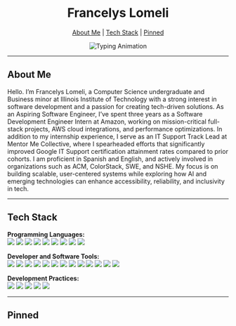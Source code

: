 <!-- HEADER -->
<h1 align="center">Francelys Lomeli </h1>
<p align="center">
  <a href="#about-me" title="About Me">About Me</a> |
  <a href="#tech-stack" title="Tech Stack">Tech Stack</a> |
  <a href="#pinned" title="Pinned">Pinned</a> 
</p>
<!-- ANIMATED BANNER -->
<p align="center">
  <img src="https://readme-typing-svg.herokuapp.com?font=Fira+Code&size=30&pause=1000&color=4C8EDA&width=650&lines=Welcome+to+my+GitHub!;CS+Undergraduate+%7C+Business+Minor;Aspiring+Software+Engineer;Building+Tech+%2B+Business+Solutions" alt="Typing Animation" />
</p>

---
<!-- ABOUT ME -->
## About Me

Hello. I’m Francelys Lomeli, a Computer Science undergraduate and Business minor at Illinois Institute of Technology with a strong interest in software development and a passion for creating tech-driven solutions. As an Aspiring Software Engineer, I’ve spent three years as a Software Development Engineer Intern at Amazon, working on mission-critical full-stack projects, AWS cloud integrations, and performance optimizations. In addition to my internship experience, I serve as an IT Support Track Lead at Mentor Me Collective, where I spearheaded efforts that significantly improved Google IT Support certification attainment rates compared to prior cohorts. I am proficient in Spanish and English, and actively involved in organizations such as ACM, ColorStack, SWE, and NSHE. My focus is on building scalable, user-centered systems while exploring how AI and emerging technologies can enhance accessibility, reliability, and inclusivity in tech.

---
<!-- TECH STACK -->
## Tech Stack
<p> 
  <strong>Programming Languages:</strong><br> 
  <img src="https://img.shields.io/badge/C%23-239120?style=for-the-badge&logo=c-sharp&logoColor=white" />
  <img src="https://img.shields.io/badge/C++-00599C?style=for-the-badge&logo=cplusplus&logoColor=white"/> 
  <img src="https://img.shields.io/badge/Java-ED8B00?style=for-the-badge&logo=openjdk&logoColor=white"/> 
  <img src="https://img.shields.io/badge/JavaScript-F7DF1E?style=for-the-badge&logo=javascript&logoColor=black"/> 
  <img src="https://img.shields.io/badge/Kotlin-0095D5?style=for-the-badge&logo=kotlin&logoColor=white" />
  <img src="https://img.shields.io/badge/Python-3776AB?style=for-the-badge&logo=python&logoColor=white"/> 
  <img src="https://img.shields.io/badge/SQL-4479A1?style=for-the-badge&logo=postgresql&logoColor=white"/> 
  <img src="https://img.shields.io/badge/Swift-F05138?style=for-the-badge&logo=swift&logoColor=white" />
  <img src="https://img.shields.io/badge/TypeScript-3178C6?style=for-the-badge&logo=typescript&logoColor=white" />
</p> 

<p> 
  <strong>Developer and Software Tools:</strong><br> 
  <img src="https://img.shields.io/badge/React-61DAFB?style=for-the-badge&logo=react&logoColor=black"/> 
  <img src="https://img.shields.io/badge/Vite-646CFF?style=for-the-badge&logo=vite&logoColor=white"/> 
  <img src="https://img.shields.io/badge/Node.js-339933?style=for-the-badge&logo=node.js&logoColor=white"/> 
  <img src="https://img.shields.io/badge/Docker-2496ED?style=for-the-badge&logo=docker&logoColor=white"/> 
  <img src="https://img.shields.io/badge/AWS-232F3E?style=for-the-badge&logo=amazon-aws&logoColor=white"/> 
  <img src="https://img.shields.io/badge/CDK-FF9900?style=for-the-badge&logo=aws&logoColor=white"/> 
  <img src="https://img.shields.io/badge/DynamoDB-4053D6?style=for-the-badge&logo=amazondynamodb&logoColor=white"/> 
  <img src="https://img.shields.io/badge/Git-F05033?style=for-the-badge&logo=git&logoColor=white"/> 
  <img src="https://img.shields.io/badge/GitHub-181717?style=for-the-badge&logo=github&logoColor=white"/> 
  <img src="https://img.shields.io/badge/IntelliJ%20IDEA-000000?style=for-the-badge&logo=intellijidea&logoColor=white"/> 
  <img src="https://img.shields.io/badge/Mockito-4B32C3?style=for-the-badge&logo=mockito&logoColor=white" />
  <img src="https://img.shields.io/badge/Eclipse-2C2255?style=for-the-badge&logo=eclipseide&logoColor=white" />
  <img src="https://img.shields.io/badge/Visual%20Studio%20Code-007ACC?style=for-the-badge&logo=visual-studio-code&logoColor=white" />
</p> 

<p> 
  <strong>Development Practices:</strong><br> 
  <img src="https://img.shields.io/badge/Agile%20%26%20Scrum-0052CC?style=for-the-badge&logo=jira&logoColor=white"/> 
  <img src="https://img.shields.io/badge/Unit%20Testing-25A162?style=for-the-badge&logo=jest&logoColor=white"/> 
  <img src="https://img.shields.io/badge/Database%20Design-FF6F00?style=for-the-badge&logo=sqlite&logoColor=white"/> 
  <img src="https://img.shields.io/badge/Wireless%20Networking-00629B?style=for-the-badge&logo=cisco&logoColor=white"/> 
  <img src="https://img.shields.io/badge/Version%20Control-F05033?style=for-the-badge&logo=git&logoColor=white"/> 
</p>

---
<!-- PINNED PROJECTS -->
## Pinned
<p align="center">

</p>